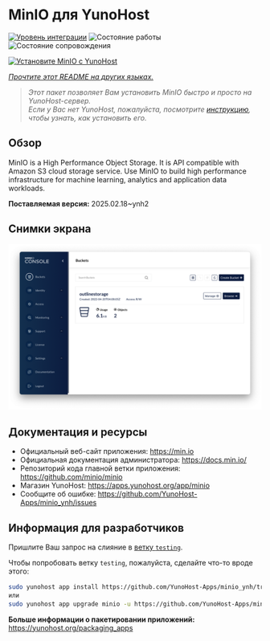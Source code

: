 <!--
Важно: этот README был автоматически сгенерирован <https://github.com/YunoHost/apps/tree/master/tools/readme_generator>
Он НЕ ДОЛЖЕН редактироваться вручную.
-->

# MinIO для YunoHost

[![Уровень интеграции](https://apps.yunohost.org/badge/integration/minio)](https://ci-apps.yunohost.org/ci/apps/minio/)
![Состояние работы](https://apps.yunohost.org/badge/state/minio)
![Состояние сопровождения](https://apps.yunohost.org/badge/maintained/minio)

[![Установите MinIO с YunoHost](https://install-app.yunohost.org/install-with-yunohost.svg)](https://install-app.yunohost.org/?app=minio)

*[Прочтите этот README на других языках.](./ALL_README.md)*

> *Этот пакет позволяет Вам установить MinIO быстро и просто на YunoHost-сервер.*  
> *Если у Вас нет YunoHost, пожалуйста, посмотрите [инструкцию](https://yunohost.org/install), чтобы узнать, как установить его.*

## Обзор

MinIO is a High Performance Object Storage. It is API compatible with Amazon S3 cloud storage service. Use MinIO to build high performance infrastructure for machine learning, analytics and application data workloads.


**Поставляемая версия:** 2025.02.18~ynh2

## Снимки экрана

![Снимок экрана MinIO](./doc/screenshots/screenshot.png)

## Документация и ресурсы

- Официальный веб-сайт приложения: <https://min.io>
- Официальная документация администратора: <https://docs.min.io/>
- Репозиторий кода главной ветки приложения: <https://github.com/minio/minio>
- Магазин YunoHost: <https://apps.yunohost.org/app/minio>
- Сообщите об ошибке: <https://github.com/YunoHost-Apps/minio_ynh/issues>

## Информация для разработчиков

Пришлите Ваш запрос на слияние в [ветку `testing`](https://github.com/YunoHost-Apps/minio_ynh/tree/testing).

Чтобы попробовать ветку `testing`, пожалуйста, сделайте что-то вроде этого:

```bash
sudo yunohost app install https://github.com/YunoHost-Apps/minio_ynh/tree/testing --debug
или
sudo yunohost app upgrade minio -u https://github.com/YunoHost-Apps/minio_ynh/tree/testing --debug
```

**Больше информации о пакетировании приложений:** <https://yunohost.org/packaging_apps>
